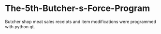 # The-5th-Butcher-s-Force-Program
Butcher shop meat sales receipts and item modifications were programmed with python qt.
